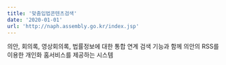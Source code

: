 ```yaml
---
title: '맞춤입법콘텐츠검색'
date: '2020-01-01'
url: 'http://naph.assembly.go.kr/index.jsp'
---
```


의안, 회의록, 영상회의록, 법률정보에 대한 통합 연계 검색 기능과 함께 의안의 RSS를 이용한 개인화 홈서비스를 제공하는 시스템 
